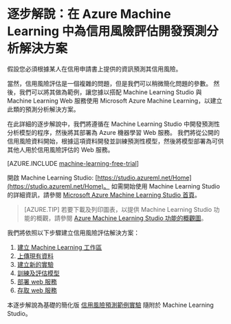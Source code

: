 <properties
    pageTitle="使用 Machine Learning 建立的信用風險預測解決方案 | Microsoft Azure"
    description="詳細的逐步解說說明如何在 Azure Machine Learning 中為信用風險評估建立預測分析解決方案。"
    keywords="credit risk, predictive analytics solution,risk assessment"
    services="machine-learning"
    documentationCenter=""
    authors="garyericson"
    manager="paulettm"
    editor="cgronlun"/>

<tags
    ms.service="machine-learning"
    ms.workload="data-services"
    ms.tgt_pltfrm="na"
    ms.devlang="na"
    ms.topic="get-started-article"
    ms.date="10/13/2015"
    ms.author="garye"/>



# 逐步解說：在 Azure Machine Learning 中為信用風險評估開發預測分析解決方案

假設您必須根據某人在信用申請書上提供的資訊預測其信用風險。

當然，信用風險評估是一個複雜的問題，但是我們可以稍微簡化問題的參數。 然後，我們可以將其做為範例，讓您據以搭配 Machine Learning Studio 與 Machine Learning Web 服務使用 Microsoft Azure Machine Learning，以建立此類的預測分析解決方案。

在此詳細的逐步解說中，我們將遵循在 Machine Learning Studio 中開發預測性分析模型的程序，然後將其部署為 Azure 機器學習 Web 服務。 我們將從公開的信用風險資料開始，根據這項資料開發並訓練預測性模型，然後將模型部署為可供其他人用於信用風險評估的 Web 服務。

[AZURE.INCLUDE [machine-learning-free-trial](../../includes/machine-learning-free-trial.md)]

開啟 Machine Learning Studio: [https://studio.azureml.net/Home](https://studio.azureml.net/Home)。 如需開始使用 Machine Learning Studio 的詳細資訊，請參閱 [Microsoft Azure Machine Learning Studio 首頁](https://studio.azureml.net/)。
>[AZURE.TIP] 若要下載及列印圖表，以提供 Machine Learning Studio 功能的概觀，請參閱 [Azure Machine Learning Studio 功能的概觀圖](machine-learning-studio-overview-diagram.md)。

我們將依照以下步驟建立信用風險評估解決方案：

1.  [建立 Machine Learning 工作區](machine-learning-walkthrough-1-create-ml-workspace.md)
2.  [上傳現有資料](machine-learning-walkthrough-2-upload-data.md)
3.  [建立新的實驗](machine-learning-walkthrough-3-create-new-experiment.md)
4.  [訓練及評估模型](machine-learning-walkthrough-4-train-and-evaluate-models.md)
5.  [部署 web 服務](machine-learning-walkthrough-5-publish-web-service.md)
6.  [存取 web 服務](machine-learning-walkthrough-6-access-web-service.md)

本逐步解說為基礎的簡化版
[信用風險預測範例實驗](../machine-learning-sample-credit-risk-prediction.md) 隨附於 Machine Learning Studio。





